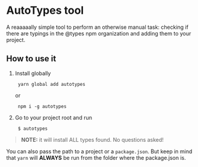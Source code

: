 # AutoTypes tool

A reaaaaally simple tool to perform an otherwise manual task: checking if there are typings in the @types npm organization and adding them to your project.

## How to use it

1. Install globally

        yarn global add autotypes

      or

        npm i -g autotypes

2. Go to your project root and run

        $ autotypes

> **NOTE:** it will install ALL types found. No questions asked!


You can also pass the path to a project or a `package.json`. But keep in mind that `yarn` will **ALWAYS** be run from the folder where the package.json is.
